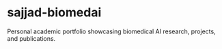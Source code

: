 # sajjad-biomedai
Personal academic portfolio showcasing biomedical AI research, projects, and publications.
